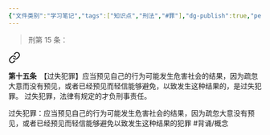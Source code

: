 ```yaml
---
{"文件类别":"学习笔记","tags":["知识点","刑法","#罪"],"dg-publish":true,"permalink":"/学习笔记studyup/刑总/过失犯罪/","dgPassFrontmatter":true,"created":"2024-10-31T19:51:37.194+08:00","updated":"2024-11-01T14:32:56.612+08:00"}
---
```


>刑第 15 条：
<div class="transclusion internal-embed is-loaded"><a class="markdown-embed-link" href="////#t15" aria-label="Open link"><svg xmlns="http://www.w3.org/2000/svg" width="24" height="24" viewBox="0 0 24 24" fill="none" stroke="currentColor" stroke-width="2" stroke-linecap="round" stroke-linejoin="round" class="svg-icon lucide-link"><path d="M10 13a5 5 0 0 0 7.54.54l3-3a5 5 0 0 0-7.07-7.07l-1.72 1.71"></path><path d="M14 11a5 5 0 0 0-7.54-.54l-3 3a5 5 0 0 0 7.07 7.07l1.71-1.71"></path></svg></a><div class="markdown-embed">



**第十五条**　【过失犯罪】应当预见自己的行为可能发生危害社会的结果，因为疏忽大意而没有预见，或者已经预见而轻信能够避免，以致发生这种结果的，是过失犯罪。
过失犯罪，法律有规定的才负刑事责任。 

</div></div>


过失犯罪：应当预见自己的行为可能发生危害社会的结果，因为疏忽大意没有预见，或者已经预见而轻信能够避免以致发生这种结果的犯罪 #背诵/概念 
